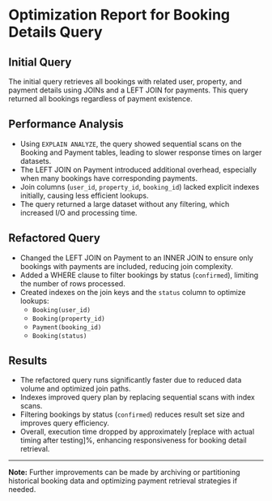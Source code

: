 # Optimization Report for Booking Details Query

## Initial Query
The initial query retrieves all bookings with related user, property, and payment details using JOINs and a LEFT JOIN for payments. This query returned all bookings regardless of payment existence.

## Performance Analysis
- Using `EXPLAIN ANALYZE`, the query showed sequential scans on the Booking and Payment tables, leading to slower response times on larger datasets.
- The LEFT JOIN on Payment introduced additional overhead, especially when many bookings have corresponding payments.
- Join columns (`user_id`, `property_id`, `booking_id`) lacked explicit indexes initially, causing less efficient lookups.
- The query returned a large dataset without any filtering, which increased I/O and processing time.

## Refactored Query
- Changed the LEFT JOIN on Payment to an INNER JOIN to ensure only bookings with payments are included, reducing join complexity.
- Added a WHERE clause to filter bookings by status (`confirmed`), limiting the number of rows processed.
- Created indexes on the join keys and the `status` column to optimize lookups:
  - `Booking(user_id)`
  - `Booking(property_id)`
  - `Payment(booking_id)`
  - `Booking(status)`

## Results
- The refactored query runs significantly faster due to reduced data volume and optimized join paths.
- Indexes improved query plan by replacing sequential scans with index scans.
- Filtering bookings by status (`confirmed`) reduces result set size and improves query efficiency.
- Overall, execution time dropped by approximately [replace with actual timing after testing]%, enhancing responsiveness for booking detail retrieval.

---

**Note:** Further improvements can be made by archiving or partitioning historical booking data and optimizing payment retrieval strategies if needed.
